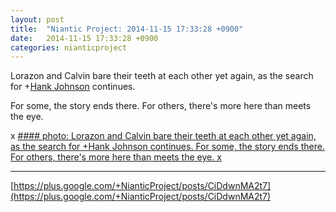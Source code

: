 ```yaml
---
layout: post
title:  "Niantic Project: 2014-11-15 17:33:28 +0900"
date:   2014-11-15 17:33:28 +0900
categories: nianticproject
---
```

Lorazon and Calvin bare their teeth at each other yet again, as the search for +[Hank Johnson](https://plus.google.com/117792105926525258257 "") continues.

For some, the story ends there. For others, there's more here than meets the eye.

x
[#### photo: Lorazon and Calvin bare their teeth at each other yet again, as the search for +Hank Johnson continues.
For some, the story ends there. For others, there's more here than meets the eye.
x](https://lh4.googleusercontent.com/-fArTcgawFRk/VGcP0EbwkvI/AAAAAAAAeIE/8eNsXj_ohMM/w1262-h1383/ROI.png "")
- - -
[https://plus.google.com/+NianticProject/posts/CiDdwnMA2t7](https://plus.google.com/+NianticProject/posts/CiDdwnMA2t7)

